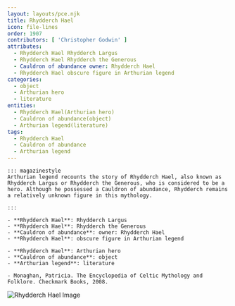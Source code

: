 ```yaml
---
layout: layouts/pce.njk
title: Rhydderch Hael
icon: file-lines
order: 1907
contributors: [ 'Christopher Godwin' ]
attributes:
  - Rhydderch Hael Rhydderch Largus
  - Rhydderch Hael Rhydderch the Generous
  - Cauldron of abundance owner: Rhydderch Hael
  - Rhydderch Hael obscure figure in Arthurian legend
categories:
  - object
  - Arthurian hero
  - literature
entities:
  - Rhydderch Hael(Arthurian hero)
  - Cauldron of abundance(object)
  - Arthurian legend(literature)
tags:
  - Rhydderch Hael
  - Cauldron of abundance
  - Arthurian legend
---
```

``` tab [group1:Info]
::: magazinestyle
Arthurian legend recounts the story of Rhydderch Hael, also known as Rhydderch Largus or Rhydderch the Generous, who is considered to be a hero. Although he possessed a Cauldron of abundance, Rhydderch remains a relatively unknown figure in this mythology.

:::
```
``` tab [group1:Attributes]
- **Rhydderch Hael**: Rhydderch Largus
- **Rhydderch Hael**: Rhydderch the Generous
- **Cauldron of abundance**: owner: Rhydderch Hael
- **Rhydderch Hael**: obscure figure in Arthurian legend
```
``` tab [group1:Entities]
- **Rhydderch Hael**: Arthurian hero
- **Cauldron of abundance**: object
- **Arthurian legend**: literature
```
``` tab [group1:Sources]
- Monaghan, Patricia. The Encyclopedia of Celtic Mythology and Folklore. Checkmark Books, 2008.
```
![Rhydderch Hael Image](['https://upload.wikimedia.org/wikipedia/commons/thumb/4/47/Clochoderick_Logan_stone.JPG/1200px-Clochoderick_Logan_stone.JPG'])
